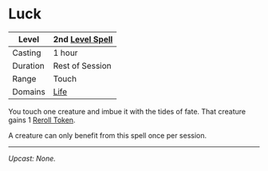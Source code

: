 # Luck

| Level    | 2nd [Level Spell](../../../Spell%20Level.md) |
| -------- | -------------------------------------------- |
| Casting  | 1 hour                                       |
| Duration | Rest of Session                              |
| Range    | Touch                                        |
| Domains  | [Life](../../../Spell%20Domains/Life.md)     |

You touch one creature and imbue it with the tides of fate. That creature gains 1 [Reroll Token](../../../../Game%20Procedures/Dice%20Rolls/Reroll%20Tokens.md).

A creature can only benefit from this spell once per session.

---
*Upcast: None.*